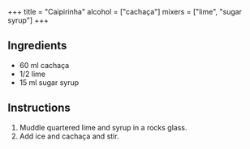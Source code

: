 +++
title = "Caipirinha"
alcohol = ["cachaça"]
mixers = ["lime", "sugar syrup"]
+++

## Ingredients

- 60 ml cachaça
- 1/2 lime
- 15 ml sugar syrup

## Instructions

1. Muddle quartered lime and syrup in a rocks glass.
2. Add ice and cachaça and stir.
